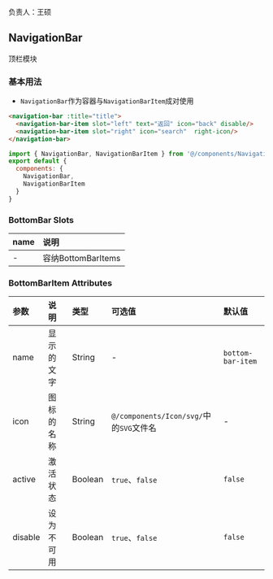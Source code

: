 负责人：王硕

## NavigationBar
顶栏模块

### 基本用法

- `NavigationBar`作为容器与`NavigationBarItem`成对使用

```html
<navigation-bar :title="title">
  <navigation-bar-item slot="left" text="返回" icon="back" disable/>
  <navigation-bar-item slot="right" icon="search"  right-icon/>
</navigation-bar>
```
```js
import { NavigationBar, NavigationBarItem } from '@/components/NavigationBar'
export default {
  components: {
    NavigationBar,
    NavigationBarItem
  }
}
```

### BottomBar Slots

|name|说明|
|:-----|:-----|
|-|容纳BottomBarItems|

### BottomBarItem Attributes

|参数|说明|类型|可选值|默认值|
|:-----|:-----|:-----|:-----|:-----|
|name|显示的文字|String|-|`bottom-bar-item`|
|icon|图标的名称|String|`@/components/Icon/svg/`中的`SVG`文件名|-|
|active|激活状态|Boolean|`true`、`false`|`false`|
|disable|设为不可用|Boolean|`true`、`false`|`false`|

